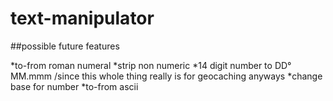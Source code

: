 # text-manipulator

##possible future features

*to-from roman numeral
*strip non numeric
*14 digit number to DD° MM.mmm /since this whole thing really is for geocaching anyways
*change base for number
*to-from ascii
